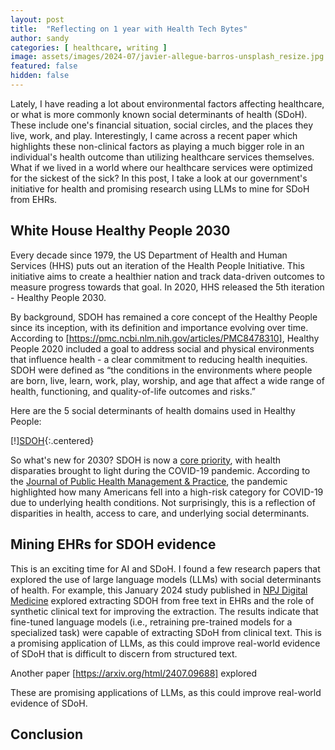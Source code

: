 ```yaml
---
layout: post
title:  "Reflecting on 1 year with Health Tech Bytes"
author: sandy
categories: [ healthcare, writing ]
image: assets/images/2024-07/javier-allegue-barros-unsplash_resize.jpg
featured: false
hidden: false
---
```


Lately, I have reading a lot about environmental factors affecting healthcare, or what is more commonly known social determinants of health (SDoH).  These include one's financial situation, social circles, and the places they live, work, and play.  Interestingly, I came across a recent paper which highlights these non-clinical factors as playing a much bigger role in an individual's health outcome than utilizing healthcare services themselves.  What if we lived in a world where our healthcare services were optimized for the sickest of the sick? In this post, I take a look at our government's initiative for health and promising research using LLMs to mine for SDoH from EHRs.

## White House Healthy People 2030
Every decade since 1979, the US Department of Health and Human Services (HHS) puts out an iteration of the Health People Initiative.  This initiative aims to create a healthier nation and track data-driven outcomes to measure progress towards that goal.  In 2020, HHS released the 5th iteration - Healthy People 2030.  

By background, SDOH has remained a core concept of the Healthy People since its inception, with its definition and importance evolving over time.  According to [https://pmc.ncbi.nlm.nih.gov/articles/PMC8478310], Healthy People 2020 included a goal to address social and physical environments that influence health - a clear commitment to reducing health inequities.  SDOH were defined as “the conditions in the environments where people are born, live, learn, work, play, worship, and age that affect a wide range of health, functioning, and quality-of-life outcomes and risks.”

Here are the 5 social determinants of health domains used in Healthy People:

[!][SDOH](/assets/images/2024-08/sdoh.png){:.centered}

So what's new for 2030?  SDOH is now a [core priority](https://odphp.health.gov/healthypeople/priority-areas), with health disparaties brought to light during the COVID-19 pandemic.  According to the [Journal of Public Health Management & Practice](https://journals.lww.com/jphmp/Fulltext/2021/11001/Healthy_People_2030__A_Call_to_Action_to_Lead.5.aspx), the pandemic highlighted how many Americans fell into a high-risk category for COVID-19 due to underlying health conditions.  Not surprisingly, this is a reflection of disparities in health, access to care, and underlying social determinants.


## Mining EHRs for SDOH evidence
This is an exciting time for AI and SDoH.  I found a few research papers that explored the use of large language models (LLMs) with social determinants of health. For example, this January 2024 study published in [NPJ Digital Medicine](https://arxiv.org/abs/2308.063540) explored extracting SDOH from free text in EHRs and the role of synthetic clinical text for improving the extraction.  The results indicate that fine-tuned language models (i.e., retraining pre-trained models for a specialized task) were capable of extracting SDoH from clinical text.  This is a promising application of LLMs, as this could improve real-world evidence of SDoH that is difficult to discern from structured text.  

Another paper [https://arxiv.org/html/2407.09688] explored 

These are promising applications of LLMs, as this could improve real-world evidence of SDoH.  


## Conclusion
